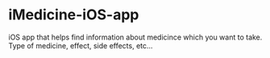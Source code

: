 # iMedicine-iOS-app
iOS app that helps find information about medicince which you want to take. Type of medicine, effect, side effects, etc...
